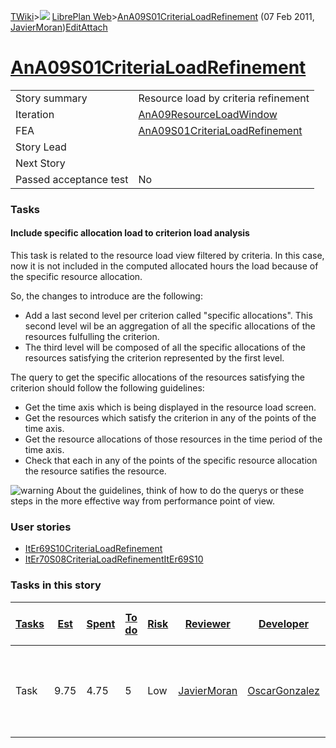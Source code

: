 [TWiki](Main_WebHome)&gt;![](/twiki/pub/TWiki/TWikiDocGraphics/web-bg-small.gif) [LibrePlan Web](LibrePlan_WebHome)&gt;[AnA09S01CriteriaLoadRefinement](LibrePlan_AnA09S01CriteriaLoadRefinement "Topic revision: 5 (07 Feb 2011 - 12:05:03)") (07 Feb 2011, [JavierMoran](Main_JavierMoran))[Edit](LibrePlan_AnA09S01CriteriaLoadRefinement?t=1520344053 "Edit this topic text")[Attach](/twiki/bin/attach/LibrePlan/AnA09S01CriteriaLoadRefinement "Attach an image or document to this topic")  

 [AnA09S01CriteriaLoadRefinement](LibrePlan_AnA09S01CriteriaLoadRefinement)
===========================================================================

|                        |                                                                            |
|------------------------|----------------------------------------------------------------------------|
| Story summary          | Resource load by criteria refinement                                       |
| Iteration              | [AnA09ResourceLoadWindow](LibrePlan_AnA09ResourceLoadWindow)               |
| FEA                    | [AnA09S01CriteriaLoadRefinement](LibrePlan_AnA09S01CriteriaLoadRefinement) |
| Story Lead             |                                                                            |
| Next Story             |                                                                            |
| Passed acceptance test | No                                                                         |

###  Tasks

####  Include specific allocation load to criterion load analysis

This task is related to the resource load view filtered by criteria. In this case, now it is not included in the computed allocated hours the load because of the specific resource allocation.

So, the changes to introduce are the following:

-   Add a last second level per criterion called "specific allocations". This second level wil be an aggregation of all the specific allocations of the resources fulfulling the criterion.
-   The third level will be composed of all the specific allocations of the resources satisfying the criterion represented by the first level.

The query to get the specific allocations of the resources satisfying the criterion should follow the following guidelines:

-   Get the time axis which is being displayed in the resource load screen.
-   Get the resources which satisfy the criterion in any of the points of the time axis.
-   Get the resource allocations of those resources in the time period of the time axis.
-   Check that each in any of the points of the specific resource allocation the resource satifies the resource.

![warning](/twiki/pub/TWiki/TWikiDocGraphics/warning.gif) About the guidelines, think of how to do the querys or these steps in the more effective way from performance point of view.

###  User stories

-   [ItEr69S10CriteriaLoadRefinement](LibrePlan_ItEr69S10CriteriaLoadRefinement)
-   [ItEr70S08CriteriaLoadRefinementItEr69S10](LibrePlan_ItEr70S08CriteriaLoadRefinementItEr69S10)

###  Tasks in this story

| [Tasks](LibrePlan_AnA09S01CriteriaLoadRefinement?sortcol=0;table=2;up=0#sorted_table "Sort by this column") | [Est](LibrePlan_AnA09S01CriteriaLoadRefinement?sortcol=1;table=2;up=0#sorted_table "Sort by this column") | [Spent](LibrePlan_AnA09S01CriteriaLoadRefinement?sortcol=2;table=2;up=0#sorted_table "Sort by this column") | [To do](LibrePlan_AnA09S01CriteriaLoadRefinement?sortcol=3;table=2;up=0#sorted_table "Sort by this column") | [Risk](LibrePlan_AnA09S01CriteriaLoadRefinement?sortcol=4;table=2;up=0#sorted_table "Sort by this column") | [Reviewer](LibrePlan_AnA09S01CriteriaLoadRefinement?sortcol=5;table=2;up=0#sorted_table "Sort by this column") | [Developer](LibrePlan_AnA09S01CriteriaLoadRefinement?sortcol=6;table=2;up=0#sorted_table "Sort by this column") | [Task Name](LibrePlan_AnA09S01CriteriaLoadRefinement?sortcol=7;table=2;up=0#sorted_table "Sort by this column") | [Start Date](LibrePlan_AnA09S01CriteriaLoadRefinement?sortcol=8;table=2;up=0#sorted_table "Sort by this column") | [Est End Date](LibrePlan_AnA09S01CriteriaLoadRefinement?sortcol=9;table=2;up=0#sorted_table "Sort by this column") | [End Date](LibrePlan_AnA09S01CriteriaLoadRefinement?sortcol=10;table=2;up=0#sorted_table "Sort by this column") |
|-------------------------------------------------------------------------------------------------------------|-----------------------------------------------------------------------------------------------------------|-------------------------------------------------------------------------------------------------------------|-------------------------------------------------------------------------------------------------------------|------------------------------------------------------------------------------------------------------------|----------------------------------------------------------------------------------------------------------------|-----------------------------------------------------------------------------------------------------------------|-----------------------------------------------------------------------------------------------------------------|------------------------------------------------------------------------------------------------------------------|--------------------------------------------------------------------------------------------------------------------|-----------------------------------------------------------------------------------------------------------------|
| Task                                                                                                        | 9.75                                                                                                      | 4.75                                                                                                        | 5                                                                                                           | Low                                                                                                        | [JavierMoran](Main_JavierMoran)                                                                                | [OscarGonzalez](Main_OscarGonzalez)                                                                             | [Include specific allocation load to criterion load analysis](LibrePlan_AnA09S01CriteriaLoadRefinement#TasK1)   |                                                                                                                  |                                                                                                                    |                                                                                                                 |
